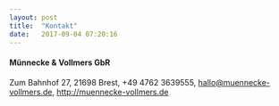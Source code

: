 ```yaml
---
layout: post
title:  "Kontakt"
date:   2017-09-04 07:20:16
---
```



#### Münnecke & Vollmers GbR
Zum Bahnhof 27, 21698 Brest, +49 4762 3639555, hallo@muennecke-vollmers.de, http://muennecke-vollmers.de


